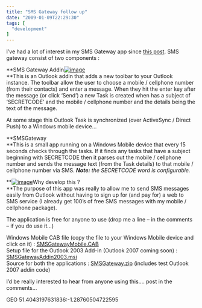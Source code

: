 ```yaml
---
title: "SMS Gateway follow up"
date: "2009-01-09T22:29:30"
tags: [
  "development"
]
---
```

I’ve had a lot of interest in my SMS Gateway app since [this post](https://kapie.com/2008/10/02/SMSGatewayUsingWM6AndActiveSync.aspx). SMS gateway consist of two components :

**SMS Gateway Addin[![image](image_thumb_1.png)](https://kapie.com/content/binary/WindowsLiveWriter/SMSGatewayusingWM6andActiveSync_13EA5/image_4.png)  
**This is an Outlook addin that adds a new toolbar to your Outlook instance. The toolbar allow the user to choose a mobile / cellphone number (from their contacts) and enter a message. When they hit the enter key after the message (or click ‘Send’) a new Task is created when has a subject of ‘SECRETCODE’ and the mobile / cellphone number and the details being the text of the message.

At some stage this Outlook Task is synchronized (over ActiveSync / Direct Push) to a Windows mobile device…

**SMSGateway  
**This is a small app running on a Windows Mobile device that every 15 seconds checks through the tasks. If it finds any tasks that have a subject beginning with SECRETCODE then it parses out the mobile / cellphone number and sends the message text (from the Task details) to that mobile / cellphone number via SMS. ***Note:** the SECRETCODE word is configurable.*

**[![image](image_thumb.png)](https://kapie.com/content/binary/WindowsLiveWriter/SMSGatewayusingWM6andActiveSync_13EA5/image_2.png)Why develop this ?  
**The purpose of this app was really to allow me to send SMS messages easily from Outlook without having to sign up for (and pay for) a web to SMS service (I already get 100’s of free SMS messages with my mobile / cellphone package).

The application is free for anyone to use (drop me a line – in the comments – if you do use it…)

Windows Mobile CAB file (copy the file to your Windows Mobile device and click on it) : [SMSGatewayMobile.CAB](https://kapie.com/projects/smsgateway/smsgatewaymobile.cab)  
Setup file for the Outlook 2003 Add-in (Outlook 2007 coming soon) : [SMSGatewayAddin2003.msi](https://kapie.com/projects/smsgateway/smsgatewayaddin2003.msi)  
Source for both the applications : [SMSGateway.zip](https://kapie.com/projects/smsgateway/smsgateway.zip) (includes test Outlook 2007 addin code)

I’d be really interested to hear from anyone using this…. post in the comments…

GEO 51.4043197631836:\-1.28760504722595